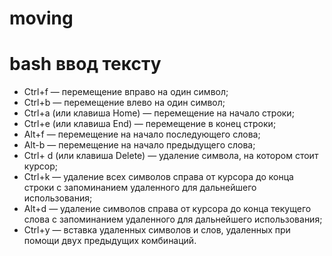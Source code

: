 moving
======

# bash ввод тексту

+ Ctrl+f   — перемещение вправо на один символ;
+ Ctrl+b  — перемещение влево на один символ;
+ Ctrl+a (или клавиша Home)  — перемещение на начало строки;
+ Ctrl+e (или клавиша End)   — перемещение в конец строки;
+ Alt+f  — перемещение на начало последующего слова;
+ Alt-b  — перемещение на начало предыдущего слова;
+ Ctrl+ d (или клавиша Delete)  — удаление  символа, на котором стоит курсор;
+ Ctrl+k  — удаление всех символов справа от курсора до конца строки с запоминанием удаленного для дальнейшего использования;
+ Alt+d   — удаление  символов справа от курсора до конца текущего слова с запоминанием удаленного для дальнейшего использования;
+ Ctrl+y   —  вставка удаленных символов и слов, удаленных при помощи двух предыдущих комбинаций.